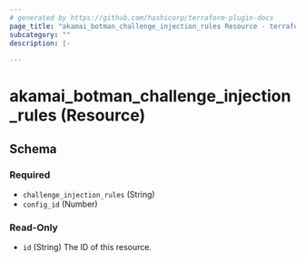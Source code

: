 ```yaml
---
# generated by https://github.com/hashicorp/terraform-plugin-docs
page_title: "akamai_botman_challenge_injection_rules Resource - terraform-provider-akamai"
subcategory: ""
description: |-
  
---
```


# akamai_botman_challenge_injection_rules (Resource)





<!-- schema generated by tfplugindocs -->
## Schema

### Required

- `challenge_injection_rules` (String)
- `config_id` (Number)

### Read-Only

- `id` (String) The ID of this resource.
